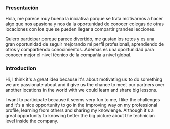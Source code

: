 ### Presentación

Hola, me parece muy buena la iniciativa porque se trata motivarnos a hacer algo que nos apasiona
y nos da la oportunidad de conocer colegas de otras locaciones con los que se pueden llegar a 
compartir grandes lecciones.

Quiero participar porque parece divertido, me gustan los retos y es una gran oportunidad de
seguir mejorando mi perfil profesional, aprendiendo de otros y compartiendo conocimientos.
Además es una oportunidad para conocer mejor el nivel técnico de la compañía a nivel global.


### Introduction

Hi, I think it's a great idea because it's about motivating us to do something we are passionate
about and it give us the chance to meet our partners over another locations in the world with we
could learn and share big lessons.

I want to participate because it seems very fun to me, I like the challenges and it's a nice opportunity
to go in the improving way on my professional profile, learning from others and sharing my knowlenge.
Although it's a great opportunity to knowing better the big picture about the technician level inside the company.